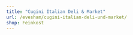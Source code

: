 ```yaml
---
title: "Cugini Italian Deli & Market"
url: /evesham/cugini-italian-deli-und-market/
shop: Feinkost
---
```

